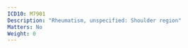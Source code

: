 ```yaml
---
ICD10: M7901
Description: "Rheumatism, unspecified: Shoulder region"
Matters: No
Weight: 0
---
```


